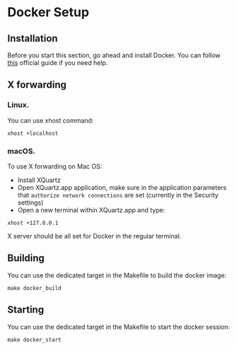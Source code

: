 # Docker Setup

## Installation

Before you start this section, go ahead and install Docker. You can follow [this](https://docs.docker.com/engine/install/) official guide if you need help.

## X forwarding

### Linux.

You can use xhost command:

```shell
xhost +localhost
```

### macOS.

To use X forwarding on Mac OS:

* Install XQuartz
* Open XQuartz.app application, make sure in the application parameters that `authorize network connections` are set (currently in the Security settings)
* Open a new terminal within XQuartz.app and type:

```shell
xhost +127.0.0.1
```

X server should be all set for Docker in the regular terminal.

## Building

You can use the dedicated target in the Makefile to build the docker image:

```shell
make docker_build
```

## Starting

You can use the dedicated target in the Makefile to start the docker session:

```shell
make docker_start
```
